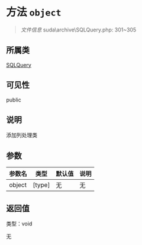 # 方法 `object`

> *文件信息* suda\archive\SQLQuery.php: 301~305

## 所属类 

[SQLQuery](../SQLQuery.md)

## 可见性

 public 

## 说明

添加列处理类


## 参数


| 参数名 | 类型 | 默认值 | 说明 |
|--------|-----|-------|-------|
| object |  [type] | 无 | 无 |



## 返回值

类型：void

无

